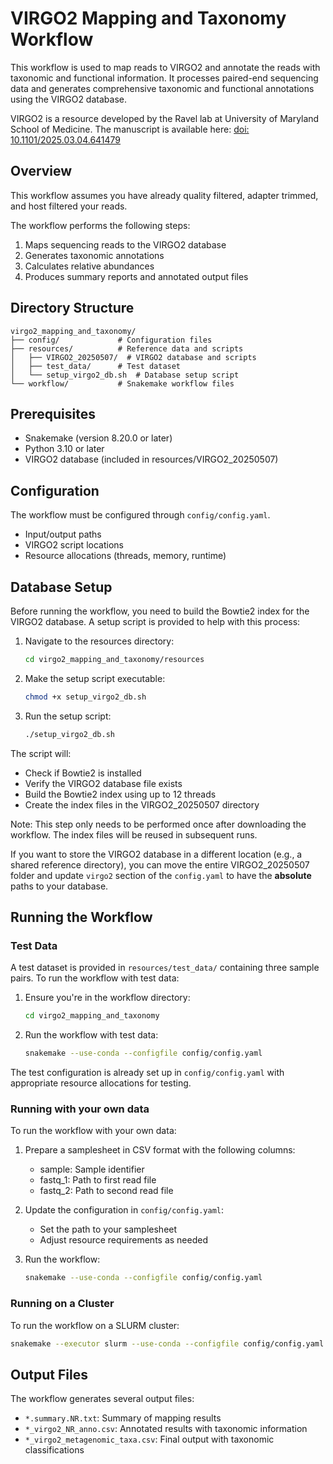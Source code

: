 # VIRGO2 Mapping and Taxonomy Workflow

This workflow is used to map reads to VIRGO2 and annotate the reads with taxonomic and functional information. It processes paired-end sequencing data and generates comprehensive taxonomic and functional annotations using the VIRGO2 database.

VIRGO2 is a resource developed by the Ravel lab at University of Maryland School of Medicine. The manuscript is available here: [doi: 10.1101/2025.03.04.641479](https://doi.org/10.1101/2025.03.04.641479)

## Overview

This workflow assumes you have already quality filtered, adapter trimmed, and host filtered your reads.

The workflow performs the following steps:
1. Maps sequencing reads to the VIRGO2 database
2. Generates taxonomic annotations
3. Calculates relative abundances
4. Produces summary reports and annotated output files

## Directory Structure

```
virgo2_mapping_and_taxonomy/
├── config/             # Configuration files
├── resources/          # Reference data and scripts
│   ├── VIRGO2_20250507/  # VIRGO2 database and scripts
│   ├── test_data/      # Test dataset
│   └── setup_virgo2_db.sh  # Database setup script
└── workflow/           # Snakemake workflow files
```

## Prerequisites

- Snakemake (version 8.20.0 or later)
- Python 3.10 or later
- VIRGO2 database (included in resources/VIRGO2_20250507)

## Configuration

The workflow must be configured through `config/config.yaml`. 
- Input/output paths
- VIRGO2 script locations
- Resource allocations (threads, memory, runtime)


## Database Setup

Before running the workflow, you need to build the Bowtie2 index for the VIRGO2 database. A setup script is provided to help with this process:

1. Navigate to the resources directory:
   ```bash
   cd virgo2_mapping_and_taxonomy/resources
   ```

2. Make the setup script executable:
   ```bash
   chmod +x setup_virgo2_db.sh
   ```

3. Run the setup script:
   ```bash
   ./setup_virgo2_db.sh
   ```

The script will:
- Check if Bowtie2 is installed
- Verify the VIRGO2 database file exists
- Build the Bowtie2 index using up to 12 threads
- Create the index files in the VIRGO2_20250507 directory

Note: This step only needs to be performed once after downloading the workflow. The index files will be reused in subsequent runs.

If you want to store the VIRGO2 database in a different location (e.g., a shared reference directory), you can move the entire VIRGO2_20250507 folder and update `virgo2` section of the `config.yaml` to have the **absolute** paths to your database.

## Running the Workflow

### Test Data

A test dataset is provided in `resources/test_data/` containing three sample pairs. To run the workflow with test data:

1. Ensure you're in the workflow directory:
   ```bash
   cd virgo2_mapping_and_taxonomy
   ```

2. Run the workflow with test data:
   ```bash
   snakemake --use-conda --configfile config/config.yaml
   ```

The test configuration is already set up in `config/config.yaml` with appropriate resource allocations for testing.

### Running with your own data

To run the workflow with your own data:

1. Prepare a samplesheet in CSV format with the following columns:
   - sample: Sample identifier
   - fastq_1: Path to first read file
   - fastq_2: Path to second read file

2. Update the configuration in `config/config.yaml`:
   - Set the path to your samplesheet
   - Adjust resource requirements as needed

3. Run the workflow:
   ```bash
   snakemake --use-conda --configfile config/config.yaml
   ```

### Running on a Cluster

To run the workflow on a SLURM cluster:
```bash
snakemake --executor slurm --use-conda --configfile config/config.yaml --jobs 100
```

## Output Files

The workflow generates several output files:
- `*.summary.NR.txt`: Summary of mapping results
- `*_virgo2_NR_anno.csv`: Annotated results with taxonomic information
- `*_virgo2_metagenomic_taxa.csv`: Final output with taxonomic classifications
